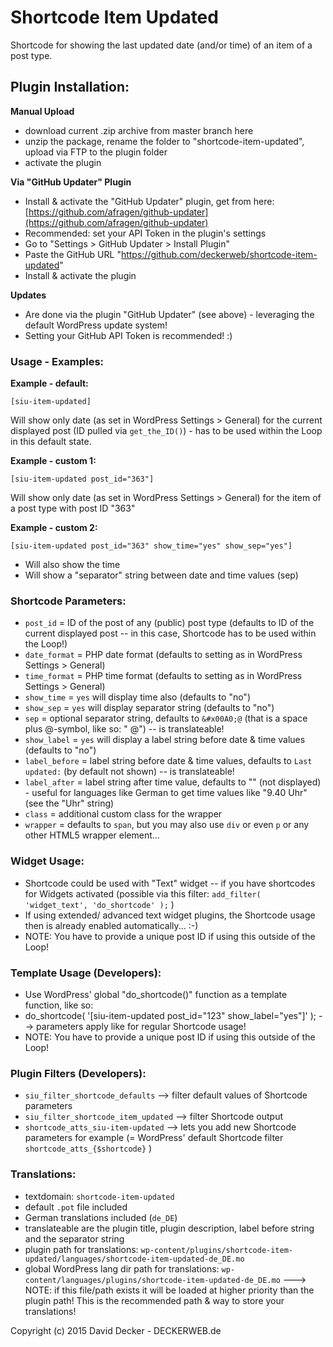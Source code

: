 # Shortcode Item Updated

Shortcode for showing the last updated date (and/or time) of an item of a post type.


## Plugin Installation:

**Manual Upload**
* download current .zip archive from master branch here
* unzip the package, rename the folder to "shortcode-item-updated", upload via FTP to the plugin folder
* activate the plugin

**Via "GitHub Updater" Plugin**

* Install & activate the "GitHub Updater" plugin, get from here: [https://github.com/afragen/github-updater](https://github.com/afragen/github-updater)
* Recommended: set your API Token in the plugin's settings
* Go to "Settings > GitHub Updater > Install Plugin"
* Paste the GitHub URL "https://github.com/deckerweb/shortcode-item-updated"
* Install & activate the plugin

**Updates**
* Are done via the plugin "GitHub Updater" (see above) - leveraging the default WordPress update system!
* Setting your GitHub API Token is recommended! :)


### Usage - Examples:

**Example - default:**

```
[siu-item-updated]
```

Will show only date (as set in WordPress Settings > General) for the current displayed post (ID pulled via `get_the_ID()`) - has to be used within the Loop in this default state.

**Example - custom 1:**

```
[siu-item-updated post_id="363"]
```

Will show only date (as set in WordPress Settings > General) for the item of a post type with post ID "363"

**Example - custom 2:**

```
[siu-item-updated post_id="363" show_time="yes" show_sep="yes"]
```

- Will also show the time
- Will show a "separator" string between date and time values (sep)


### Shortcode Parameters:

- `post_id` = ID of the post of any (public) post type (defaults to ID of the current displayed post -- in this case, Shortcode has to be used within the Loop!)
- `date_format` = PHP date format (defaults to setting as in WordPress Settings > General)
- `time_format` = PHP time format (defaults to setting as in WordPress Settings > General)
- `show_time` = `yes` will display time also (defaults to "no")
- `show_sep` = `yes` will display separator string (defaults to "no")
- `sep` = optional separator string, defaults to `&#x00A0;@` (that is a space plus @-symbol, like so: " @") -- is translateable!
- `show_label` = `yes` will display a label string before date & time values (defaults to "no")
- `label_before` = label string before date & time values, defaults to `Last updated:` (by default not shown) -- is translateable!
- `label_after` = label string after time value, defaults to "" (not displayed) - useful for languages like German to get time values like "9.40 Uhr" (see the "Uhr" string)
- `class` = additional custom class for the wrapper
- `wrapper` = defaults to `span`, but you may also use `div` or even `p` or any other HTML5 wrapper element...


### Widget Usage:

* Shortcode could be used with "Text" widget -- if you have shortcodes for Widgets activated (possible via this filter: `add_filter( 'widget_text', 'do_shortcode' );` )
* If using extended/ advanced text widget plugins, the Shortcode usage then is already enabled automatically... :-)
* NOTE: You have to provide a unique post ID if using this outside of the Loop!


### Template Usage (Developers):

* Use WordPress' global "do_shortcode()" function as a template function, like so:
* do_shortcode( '[siu-item-updated post_id="123" show_label="yes"]' ); --> parameters apply like for regular Shortcode usage!
* NOTE: You have to provide a unique post ID if using this outside of the Loop!


### Plugin Filters (Developers):

* `siu_filter_shortcode_defaults` --> filter default values of Shortcode parameters
* `siu_filter_shortcode_item_updated` --> filter Shortcode output
* `shortcode_atts_siu-item-updated` --> lets you add new Shortcode parameters for example (= WordPress' default Shortcode filter `shortcode_atts_{$shortcode}` )


### Translations:

* textdomain: `shortcode-item-updated`
* default `.pot` file included
* German translations included (`de_DE`)
* translateable are the plugin title, plugin description, label before string and the separator string
* plugin path for translations: `wp-content/plugins/shortcode-item-updated/languages/shortcode-item-updated-de_DE.mo`
* global WordPress lang dir path for translations: `wp-content/languages/plugins/shortcode-item-updated-de_DE.mo` ---> NOTE: if this file/path exists it will be loaded at higher priority than the plugin path! This is the recommended path & way to store your translations!

Copyright (c) 2015 David Decker - DECKERWEB.de